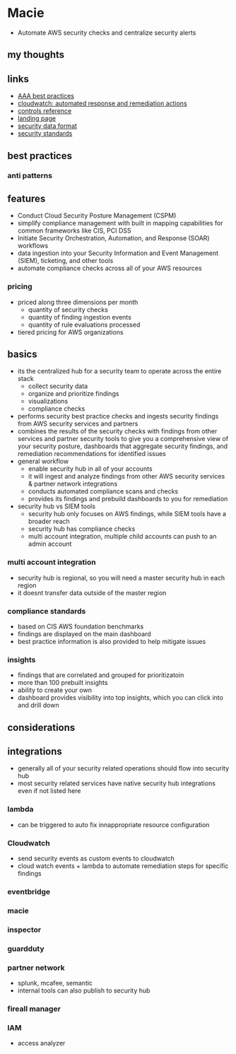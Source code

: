 # Macie

- Automate AWS security checks and centralize security alerts

## my thoughts

## links

- [AAA best practices](https://aws.amazon.com/blogs/security/nine-aws-security-hub-best-practices/)
- [cloudwatch: automated response and remediation actions](https://docs.aws.amazon.com/securityhub/latest/userguide/securityhub-cloudwatch-events.html)
- [controls reference](https://docs.aws.amazon.com/securityhub/latest/userguide/securityhub-standards-fsbp-controls.html)
- [landing page](https://aws.amazon.com/security-hub/?did=ap_card&trk=ap_card)
- [security data format](https://docs.aws.amazon.com/securityhub/latest/userguide/securityhub-findings-format.html)
- [security standards](https://docs.aws.amazon.com/securityhub/latest/userguide/securityhub-standards.html)

## best practices

### anti patterns

## features

- Conduct Cloud Security Posture Management (CSPM)
- simplify compliance management with built in mapping capabilities for common frameworks like CIS, PCI DSS
- Initiate Security Orchestration, Automation, and Response (SOAR) workflows
- data ingestion into your Security Information and Event Management (SIEM), ticketing, and other tools
- automate compliance checks across all of your AWS resources

### pricing

- priced along three dimensions per month
  - quantity of security checks
  - quantity of finding ingestion events
  - quantity of rule evaluations processed
- tiered pricing for AWS organizations

## basics

- its the centralized hub for a security team to operate across the entire stack
  - collect security data
  - organize and prioritize findings
  - visualizations
  - compliance checks
- performs security best practice checks and ingests security findings from AWS security services and partners
- combines the results of the security checks with findings from other services and partner security tools to give you a comprehensive view of your security posture, dashboards that aggregate security findings, and remediation recommendations for identified issues
- general workflow
  - enable security hub in all of your accounts
  - it will ingest and analyze findings from other AWS security services & partner network integrations
  - conducts automated compliance scans and checks
  - provides its findings and prebuild dashboards to you for remediation
- security hub vs SIEM tools
  - security hub only focuses on AWS findings, while SIEM tools have a broader reach
  - security hub has compliance checks
  - multi account integration, multiple child accounts can push to an admin account

### multi account integration

- security hub is regional, so you will need a master security hub in each region
- it doesnt transfer data outside of the master region

### compliance standards

- based on CIS AWS foundation benchmarks
- findings are displayed on the main dashboard
- best practice information is also provided to help mitigate issues

### insights

- findings that are correlated and grouped for prioritizatoin
- more than 100 prebuilt insights
- ability to create your own
- dashboard provides visibility into top insights, which you can click into and drill down

## considerations

## integrations

- generally all of your security related operations should flow into security hub
- most security related services have native security hub integrations even if not listed here

### lambda

- can be triggered to auto fix innappropriate resource configuration

### Cloudwatch

- send security events as custom events to cloudwatch
- cloud watch events + lambda to automate remediation steps for specific findings

### eventbridge

### macie

### inspector

### guardduty

### partner network

- splunk, mcafee, semantic
- internal tools can also publish to security hub

### fireall manager

### IAM

- access analyzer
